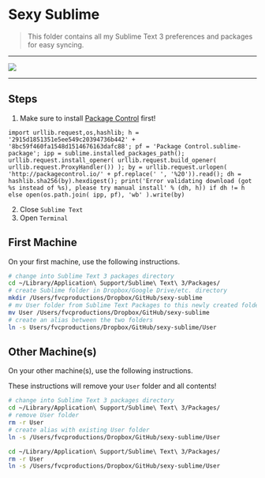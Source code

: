 # Sexy Sublime

> This folder contains all my Sublime Text 3 preferences and packages for easy syncing.

---

<img src="http://i.imgur.com/0EjQtmk.png?1">

---

## Steps

1. Make sure to install <a href="https://packagecontrol.io/" target="_blank">Package Control</a> first!

```
import urllib.request,os,hashlib; h = '2915d1851351e5ee549c20394736b442' + '8bc59f460fa1548d1514676163dafc88'; pf = 'Package Control.sublime-package'; ipp = sublime.installed_packages_path(); urllib.request.install_opener( urllib.request.build_opener( urllib.request.ProxyHandler()) ); by = urllib.request.urlopen( 'http://packagecontrol.io/' + pf.replace(' ', '%20')).read(); dh = hashlib.sha256(by).hexdigest(); print('Error validating download (got %s instead of %s), please try manual install' % (dh, h)) if dh != h else open(os.path.join( ipp, pf), 'wb' ).write(by)
```

2. Close `Sublime Text`
3. Open `Terminal`

## First Machine

On your first machine, use the following instructions.

```bash
# change into Sublime Text 3 packages directory
cd ~/Library/Application\ Support/Sublime\ Text\ 3/Packages/
# create Sublime folder in Dropbox/Google Drive/etc. directory
mkdir /Users/fvcproductions/Dropbox/GitHub/sexy-sublime
# mv User folder from Sublime Text Packages to this newly created folder
mv User /Users/fvcproductions/Dropbox/GitHub/sexy-sublime
# create an alias between the two folders
ln -s Users/fvcproductions/Dropbox/GitHub/sexy-sublime/User
```

## Other Machine(s)

On your other machine(s), use the following instructions.

These instructions will remove your `User` folder and all contents!

```bash
# change into Sublime Text 3 packages directory
cd ~/Library/Application\ Support/Sublime\ Text\ 3/Packages/
# remove User folder
rm -r User
# create alias with existing User folder
ln -s /Users/fvcproductions/Dropbox/GitHub/sexy-sublime/User

cd ~/Library/Application\ Support/Sublime\ Text\ 3/Packages/
rm -r User
ln -s /Users/fvcproductions/Dropbox/GitHub/sexy-sublime/User
```
